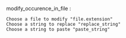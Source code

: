

modify_occurence_in_file :

    Choose a file to modify "file.extension"
    Choose a string to replace "replace_string"
    Choose a string to paste "paste_string"